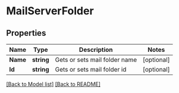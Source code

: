 # MailServerFolder
## Properties
Name | Type | Description | Notes
------------ | ------------- | ------------- | -------------
**Name** | **string** | Gets or sets mail folder name              | [optional] 
**Id** | **string** | Gets or sets mail folder id              | [optional] 


[[Back to Model list]](Models.md) [[Back to README]](README.md)

